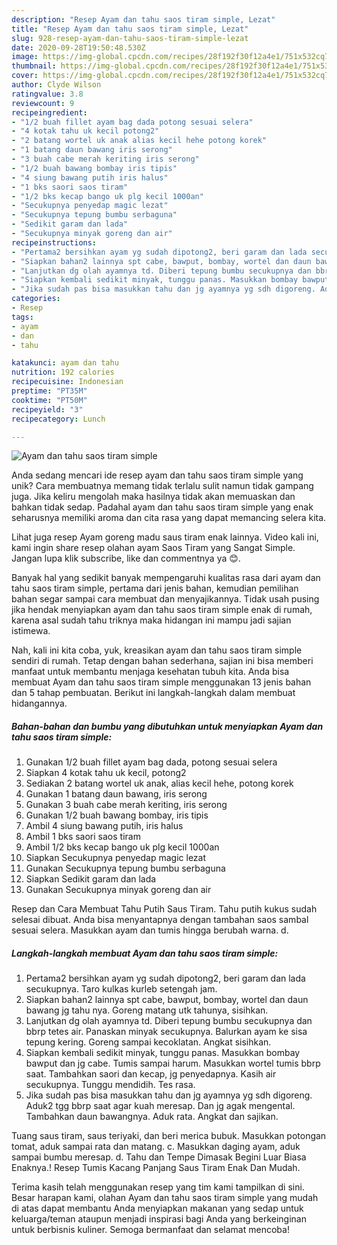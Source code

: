 ```yaml
---
description: "Resep Ayam dan tahu saos tiram simple, Lezat"
title: "Resep Ayam dan tahu saos tiram simple, Lezat"
slug: 928-resep-ayam-dan-tahu-saos-tiram-simple-lezat
date: 2020-09-28T19:50:48.530Z
image: https://img-global.cpcdn.com/recipes/28f192f30f12a4e1/751x532cq70/ayam-dan-tahu-saos-tiram-simple-foto-resep-utama.jpg
thumbnail: https://img-global.cpcdn.com/recipes/28f192f30f12a4e1/751x532cq70/ayam-dan-tahu-saos-tiram-simple-foto-resep-utama.jpg
cover: https://img-global.cpcdn.com/recipes/28f192f30f12a4e1/751x532cq70/ayam-dan-tahu-saos-tiram-simple-foto-resep-utama.jpg
author: Clyde Wilson
ratingvalue: 3.8
reviewcount: 9
recipeingredient:
- "1/2 buah fillet ayam bag dada potong sesuai selera"
- "4 kotak tahu uk kecil potong2"
- "2 batang wortel uk anak alias kecil hehe potong korek"
- "1 batang daun bawang iris serong"
- "3 buah cabe merah keriting iris serong"
- "1/2 buah bawang bombay iris tipis"
- "4 siung bawang putih iris halus"
- "1 bks saori saos tiram"
- "1/2 bks kecap bango uk plg kecil 1000an"
- "Secukupnya penyedap magic lezat"
- "Secukupnya tepung bumbu serbaguna"
- "Sedikit garam dan lada"
- "Secukupnya minyak goreng dan air"
recipeinstructions:
- "Pertama2 bersihkan ayam yg sudah dipotong2, beri garam dan lada secukupnya. Taro kulkas kurleb setengah jam."
- "Siapkan bahan2 lainnya spt cabe, bawput, bombay, wortel dan daun bawang jg tahu nya. Goreng matang utk tahunya, sisihkan."
- "Lanjutkan dg olah ayamnya td. Diberi tepung bumbu secukupnya dan bbrp tetes air. Panaskan minyak secukupnya. Balurkan ayam ke sisa tepung kering. Goreng sampai kecoklatan. Angkat sisihkan."
- "Siapkan kembali sedikit minyak, tunggu panas. Masukkan bombay bawput dan jg cabe. Tumis sampai harum. Masukkan wortel tumis bbrp saat. Tambahkan saori dan kecap, jg penyedapnya. Kasih air secukupnya. Tunggu mendidih. Tes rasa."
- "Jika sudah pas bisa masukkan tahu dan jg ayamnya yg sdh digoreng. Aduk2 tgg bbrp saat agar kuah meresap. Dan jg agak mengental. Tambahkan daun bawangnya. Aduk rata. Angkat dan sajikan."
categories:
- Resep
tags:
- ayam
- dan
- tahu

katakunci: ayam dan tahu 
nutrition: 192 calories
recipecuisine: Indonesian
preptime: "PT35M"
cooktime: "PT50M"
recipeyield: "3"
recipecategory: Lunch

---
```



![Ayam dan tahu saos tiram simple](https://img-global.cpcdn.com/recipes/28f192f30f12a4e1/751x532cq70/ayam-dan-tahu-saos-tiram-simple-foto-resep-utama.jpg)

Anda sedang mencari ide resep ayam dan tahu saos tiram simple yang unik? Cara membuatnya memang tidak terlalu sulit namun tidak gampang juga. Jika keliru mengolah maka hasilnya tidak akan memuaskan dan bahkan tidak sedap. Padahal ayam dan tahu saos tiram simple yang enak seharusnya memiliki aroma dan cita rasa yang dapat memancing selera kita.

Lihat juga resep Ayam goreng madu saus tiram enak lainnya. Video kali ini, kami ingin share resep olahan ayam Saos Tiram yang Sangat Simple. Jangan lupa klik subscribe, like dan commentnya ya 😊.

Banyak hal yang sedikit banyak mempengaruhi kualitas rasa dari ayam dan tahu saos tiram simple, pertama dari jenis bahan, kemudian pemilihan bahan segar sampai cara membuat dan menyajikannya. Tidak usah pusing jika hendak menyiapkan ayam dan tahu saos tiram simple enak di rumah, karena asal sudah tahu triknya maka hidangan ini mampu jadi sajian istimewa.


Nah, kali ini kita coba, yuk, kreasikan ayam dan tahu saos tiram simple sendiri di rumah. Tetap dengan bahan sederhana, sajian ini bisa memberi manfaat untuk membantu menjaga kesehatan tubuh kita. Anda bisa membuat Ayam dan tahu saos tiram simple menggunakan 13 jenis bahan dan 5 tahap pembuatan. Berikut ini langkah-langkah dalam membuat hidangannya.

<!--inarticleads1-->

##### Bahan-bahan dan bumbu yang dibutuhkan untuk menyiapkan Ayam dan tahu saos tiram simple:

1. Gunakan 1/2 buah fillet ayam bag dada, potong sesuai selera
1. Siapkan 4 kotak tahu uk kecil, potong2
1. Sediakan 2 batang wortel uk anak, alias kecil hehe, potong korek
1. Gunakan 1 batang daun bawang, iris serong
1. Gunakan 3 buah cabe merah keriting, iris serong
1. Gunakan 1/2 buah bawang bombay, iris tipis
1. Ambil 4 siung bawang putih, iris halus
1. Ambil 1 bks saori saos tiram
1. Ambil 1/2 bks kecap bango uk plg kecil 1000an
1. Siapkan Secukupnya penyedap magic lezat
1. Gunakan Secukupnya tepung bumbu serbaguna
1. Siapkan Sedikit garam dan lada
1. Gunakan Secukupnya minyak goreng dan air


Resep dan Cara Membuat Tahu Putih Saus Tiram. Tahu putih kukus sudah selesai dibuat. Anda bisa menyantapnya dengan tambahan saos sambal sesuai selera. Masukkan ayam dan tumis hingga berubah warna. d. 

<!--inarticleads2-->

##### Langkah-langkah membuat Ayam dan tahu saos tiram simple:

1. Pertama2 bersihkan ayam yg sudah dipotong2, beri garam dan lada secukupnya. Taro kulkas kurleb setengah jam.
1. Siapkan bahan2 lainnya spt cabe, bawput, bombay, wortel dan daun bawang jg tahu nya. Goreng matang utk tahunya, sisihkan.
1. Lanjutkan dg olah ayamnya td. Diberi tepung bumbu secukupnya dan bbrp tetes air. Panaskan minyak secukupnya. Balurkan ayam ke sisa tepung kering. Goreng sampai kecoklatan. Angkat sisihkan.
1. Siapkan kembali sedikit minyak, tunggu panas. Masukkan bombay bawput dan jg cabe. Tumis sampai harum. Masukkan wortel tumis bbrp saat. Tambahkan saori dan kecap, jg penyedapnya. Kasih air secukupnya. Tunggu mendidih. Tes rasa.
1. Jika sudah pas bisa masukkan tahu dan jg ayamnya yg sdh digoreng. Aduk2 tgg bbrp saat agar kuah meresap. Dan jg agak mengental. Tambahkan daun bawangnya. Aduk rata. Angkat dan sajikan.


Tuang saus tiram, saus teriyaki, dan beri merica bubuk. Masukkan potongan tomat, aduk sampai rata dan matang. c. Masukkan daging ayam, aduk sampai bumbu meresap. d. Tahu dan Tempe Dimasak Begini Luar Biasa Enaknya.! Resep Tumis Kacang Panjang Saus Tiram Enak Dan Mudah. 

Terima kasih telah menggunakan resep yang tim kami tampilkan di sini. Besar harapan kami, olahan Ayam dan tahu saos tiram simple yang mudah di atas dapat membantu Anda menyiapkan makanan yang sedap untuk keluarga/teman ataupun menjadi inspirasi bagi Anda yang berkeinginan untuk berbisnis kuliner. Semoga bermanfaat dan selamat mencoba!
